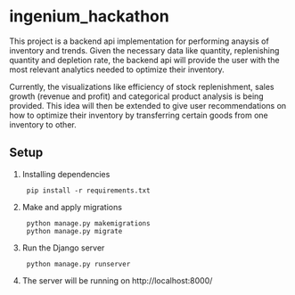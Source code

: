 # ingenium_hackathon

This project is a backend api implementation for performing anaysis of inventory and trends. Given the necessary data like quantity, replenishing quantity and depletion rate, the backend api will provide the user with the most relevant analytics needed to optimize their inventory.

Currently, the visualizations like efficiency of stock replenishment, sales growth (revenue and profit) and categorical product analysis is being provided. This idea will then be extended to give user recommendations on how to optimize their inventory by transferring certain goods from one inventory to other.


## Setup

1. Installing dependencies

        pip install -r requirements.txt

2. Make and apply migrations
    
        python manage.py makemigrations
        python manage.py migrate

3. Run the Django server
    
        python manage.py runserver

4. The server will be running on http://localhost:8000/




